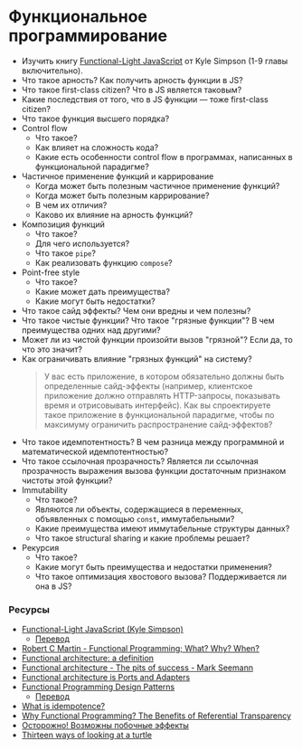 # Функциональное программирование

* Изучить книгу [Functional-Light JavaScript](https://github.com/getify/Functional-Light-JS) от Kyle Simpson (1-9 главы включительно).
* Что такое арность? Как получить арность функции в JS?
* Что такое first-class citizen? Что в JS является таковым?
* Какие последствия от того, что в JS функции — тоже first-class citizen?
* Что такое функция высшего порядка?
* Control flow
  * Что такое?
  * Как влияет на сложность кода?
  * Какие есть особенности control flow в программах, написанных в функциональной парадигме?
* Частичное применение функций и каррирование
  * Когда может быть полезным частичное применение функций?
  * Когда может быть полезным каррирование?
  * В чем их отличия?
  * Каково их влияние на арность функций?
* Композиция функций
  * Что такое?
  * Для чего используется?
  * Что такое `pipe`?
  * Как реализовать функцию `compose`?
* Point-free style
  * Что такое?
  * Какие может дать преимущества?
  * Какие могут быть недостатки?
* Что такое сайд эффекты? Чем они вредны и чем полезны?
* Что такое чистые функции? Что такое "грязные функции"? В чем преимущества одних над другими?
* Может ли из чистой функции произойти вызов "грязной"? Если да, то что это значит?
* Как ограничивать влияние "грязных функций" на систему?
  > У вас есть приложение, в котором обязательно должны быть определенные сайд-эффекты (например, клиентское приложение должно отправлять HTTP-запросы, показывать время и отрисовывать интерфейс). Как вы спроектируете такое приложение в функциональной парадигме, чтобы по максимуму ограничить распространение сайд-эффектов?
* Что такое идемпотентность? В чем разница между программной и математической идемпотентностью?
* Что такое ссылочная прозрачность? Является ли ссылочная прозрачность выражения вызова функции достаточным признаком чистоты этой функции?
* Immutability
  * Что такое?
  * Являются ли объекты, содержащиеся в переменных, объявленных с помощью `const`, иммутабельными?
  * Какие преимущества имеют иммутабельные структуры данных?
  * Что такое structural sharing и какие проблемы решает?
* Рекурсия
  * Что такое?
  * Какие могут быть преимущества и недостатки применения?
  * Что такое оптимизация хвостового вызова? Поддерживается ли она в JS?

### Ресурсы

* [Functional-Light JavaScript (Kyle Simpson)](https://github.com/getify/Functional-Light-JS)
  * [Перевод](https://github.com/fxzhukov/Functional-Light-JS-RU)
* [Robert C Martin - Functional Programming; What? Why? When?](https://www.youtube.com/watch?v=7Zlp9rKHGD4)
* [Functional architecture: a definition](https://blog.ploeh.dk/2018/11/19/functional-architecture-a-definition/)
* [Functional architecture - The pits of success - Mark Seemann](https://www.youtube.com/watch?v=US8QG9I1XW0)
* [Functional architecture is Ports and Adapters](https://blog.ploeh.dk/2016/03/18/functional-architecture-is-ports-and-adapters/)
* [Functional Programming Design Patterns](https://fsharpforfunandprofit.com/fppatterns/)
  * [Перевод](https://habr.com/en/post/337880/)
* [What is idempotence?](https://szymonkrajewski.pl/what-is-idempotence/)
* [Why Functional Programming? The Benefits of Referential Transparency](https://sookocheff.com/post/fp/why-functional-programming/)
* [Осторожно! Возможны побочные эффекты](https://blog.csssr.ru/2017/10/07/side-effects)
* [Thirteen ways of looking at a turtle](https://fsharpforfunandprofit.com/posts/13-ways-of-looking-at-a-turtle/)

